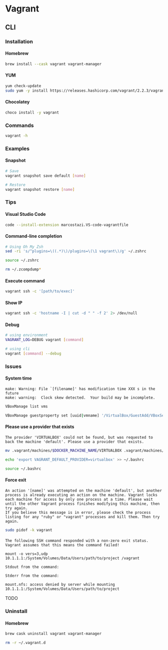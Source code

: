 # Vagrant

## CLI

### Installation

#### Homebrew

```sh
brew install --cask vagrant vagrant-manager
```

#### YUM

```sh
yum check-update
sudo yum -y install https://releases.hashicorp.com/vagrant/2.2.3/vagrant_2.2.3_x86_64.rpm
```

#### Chocolatey

```sh
choco install -y vagrant
```

### Commands

```sh
vagrant -h
```

### Examples

#### Snapshot

```sh
# Save
vagrant snapshot save default [name]

# Restore
vagrant snapshot restore [name]
```

### Tips

#### Visual Studio Code

```sh
code --install-extension marcostazi.VS-code-vagrantfile
```

#### Command-line completion

```sh
# Using Oh My Zsh
sed -ri 's/^plugins=\((.*)\)/plugins=\(\1 vagrant\)/g' ~/.zshrc

source ~/.zshrc

rm ~/.zcompdump*
```

#### Execute command

```sh
vagrant ssh -c '[path/to/exec]'
```

#### Show IP

```sh
vagrant ssh -c 'hostname -I | cut -d " " -f 2' 2> /dev/null
```

#### Debug

```sh
# using environment
VAGRANT_LOG=DEBUG vagrant [command]

# using cli
vagrant [command] --debug
```

### Issues

#### System time

```log
make: Warning: File `[filename]' has modification time XXX s in the future
make: warning:  Clock skew detected.  Your build may be incomplete.
```

```sh
VBoxManage list vms
```

```sh
VBoxManage guestproperty set [uuid|vmname] '/VirtualBox/GuestAdd/VBoxService/--timesync-set-threshold' 60000
```

#### Please use a provider that exists

```log
The provider 'VIRTUALBOX' could not be found, but was requested to back the machine 'default'. Please use a provider that exists.
```

```sh
mv .vagrant/machines/$DOCKER_MACHINE_NAME/VIRTUALBOX .vagrant/machines/$DOCKER_MACHINE_NAME/virtualbox
```

```sh
echo 'export VAGRANT_DEFAULT_PROVIDER=virtualbox' >> ~/.bashrc
```

```sh
source ~/.bashrc
```

#### Force exit

```log
An action '[name]' was attempted on the machine 'default', but another process is already executing an action on the machine. Vagrant locks each machine for access by only one process at a time. Please wait until the other Vagrant process finishes modifying this machine, then try again.
If you believe this message is in error, please check the process listing for any "ruby" or "vagrant" processes and kill them. Then try again.
```

```sh
sudo pidof -k vagrant
```

####

```log
The following SSH command responded with a non-zero exit status.
Vagrant assumes that this means the command failed!

mount -o vers=3,udp 10.1.1.1:/System/Volumes/Data/Users/path/to/project /vagrant

Stdout from the command:

Stderr from the command:

mount.nfs: access denied by server while mounting 10.1.1.1:/System/Volumes/Data/Users/path/to/project
```

TODO

### Uninstall

#### Homebrew

```sh
brew cask uninstall vagrant vagrant-manager
```

```sh
rm -r ~/.vagrant.d
```
